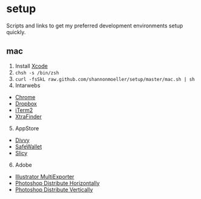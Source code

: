 setup
=====

Scripts and links to get my preferred development environments setup quickly.

mac
---

1. Install [Xcode](https://itunes.apple.com/app/id497799835)
2. `chsh -s /bin/zsh`
3. `curl -fsSkL raw.github.com/shannonmoeller/setup/master/mac.sh | sh`
4. Intarwebs
  - [Chrome](https://google.com/chrome)
  - [Dropbox](https://dropbox.com/install)
  - [iTerm2](http://iterm2.com)
  - [XtraFinder](http://www.trankynam.com/xtrafinder/)
5. AppStore
  - [Divvy](https://itunes.apple.com/app/id413857545)
  - [SafeWallet](https://itunes.apple.com/app/id406400125)
  - [Slicy](https://itunes.apple.com/app/id512533449)
6. Adobe
  - [Illustrator MultiExporter](https://github.com/mericson/illustrator-scripts)
  - [Photoshop Distribute Horizontally](http://morris-photographics.com/photoshop/scripts/distribute-horizontally.html)
  - [Photoshop Distribute Vertically](http://morris-photographics.com/photoshop/scripts/distribute-vertically.html)